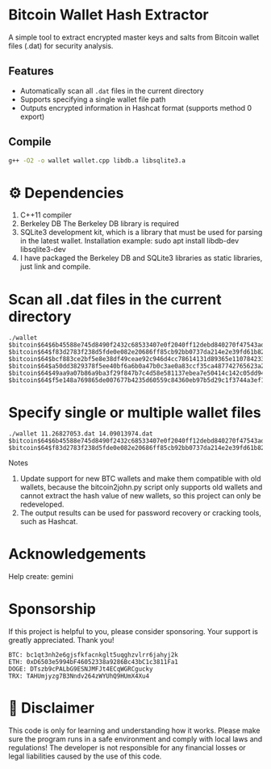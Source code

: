 # Bitcoin Wallet Hash Extractor

A simple tool to extract encrypted master keys and salts from Bitcoin wallet files (.dat) for security analysis.

## Features
- Automatically scan all `.dat` files in the current directory
- Supports specifying a single wallet file path
- Outputs encrypted information in Hashcat format (supports method 0 export)

## Compile
```bash
g++ -O2 -o wallet wallet.cpp libdb.a libsqlite3.a
```
# ⚙️ Dependencies

1. C++11 compiler
2. Berkeley DB The Berkeley DB library is required
3. SQLite3 development kit, which is a library that must be used for parsing in the latest wallet. Installation example: sudo apt install libdb-dev libsqlite3-dev
4. I have packaged the Berkeley DB and SQLite3 libraries as static libraries, just link and compile.

# Scan all .dat files in the current directory
```
./wallet
$bitcoin$64$6b45588e745d8490f2432c68533407e0f2040ff12debd840270f47543ad47c16$16$0af493ab2796f208$99974$2$00$2$00
$bitcoin$64$f83d2783f238d5fde0e082e20686ff85cb92bb0737da214e2e39fd61b828bf6c$16$adfbb9cfa83e9cf6$135318$2$00$2$00
$bitcoin$64$bcf883ce2bf5e8e38df49ceae92c946d4cc78614131d89365e11078423350bf7$16$8bbb805fa36b918e$63241$2$00$2$00
$bitcoin$64$a50dd3829378f5ee40bf6a6b0a47b0c3ae0a83ccf35ca487742765623a2df714$16$2236f42204c91a50$129704$2$00$2$00
$bitcoin$64$49aa9a07b86a9ba3f29f847b7c4d58e581137ebea7e50414c142c05dd942ac28$16$ea58017c72d4a60f$19929$2$00$2$00
$bitcoin$64$f5e148a769865de007677b4235d60559c84360eb97b5d29c1f3744a3ef1992a5$16$ebd71877389b36c4$118376$2$00$2$00

```
# Specify single or multiple wallet files
```
./wallet 11.26827053.dat 14.09013974.dat
$bitcoin$64$6b45588e745d8490f2432c68533407e0f2040ff12debd840270f47543ad47c16$16$0af493ab2796f208$99974$2$00$2$00
$bitcoin$64$f83d2783f238d5fde0e082e20686ff85cb92bb0737da214e2e39fd61b828bf6c$16$adfbb9cfa83e9cf6$135318$2$00$2$00
```

Notes
1. Update support for new BTC wallets and make them compatible with old wallets, because the bitcoin2john.py script only supports old wallets and cannot extract the hash value of new wallets, so this project can only be redeveloped.
2. The output results can be used for password recovery or cracking tools, such as Hashcat.

# Acknowledgements

Help create: gemini

# Sponsorship
If this project is helpful to you, please consider sponsoring. Your support is greatly appreciated. Thank you!
```
BTC: bc1qt3nh2e6gjsfkfacnkglt5uqghzvlrr6jahyj2k
ETH: 0xD6503e5994bF46052338a9286Bc43bC1c3811Fa1
DOGE: DTszb9cPALbG9ESNJMFJt4ECqWGRCgucky
TRX: TAHUmjyzg7B3Nndv264zWYUhQ9HUmX4Xu4
```
# 📜 Disclaimer
This code is only for learning and understanding how it works.
Please make sure the program runs in a safe environment and comply with local laws and regulations!
The developer is not responsible for any financial losses or legal liabilities caused by the use of this code.
